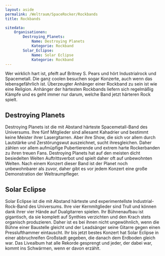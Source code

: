 ```yaml
---
layout: aside
permalink: /Weltraum/SpaceRocker/Rockbands
title: Rockbands

sitedata:
    Organisationen:
        Destroying_Planets:
            Name: Destroying Planets
            Kategorie: Rockband
        Solar_Eclipse:
            Name: Solar Eclipse
            Kategorie: Rockband
---
```




Wer wirklich hart ist, pfeift auf Britney S. Pears und hört Industrialrock und Spacemetall. Die ganz coolen besuchen sogar Konzerte, auch wenn das lebensgefährlich ist. Überzeugter Anhänger einer Rockband zu sein ist wie eine Religion. Anhänger der härtesten Rockbands liefern sich regelmäßig Kämpfe und es geht immer nur darum, welche Band jetzt härteren Rock spielt.

## Destroying Planets

Destroying Planets ist die mit Abstand härteste Spacemetall-Band des Universums. Ihre fünf Mitglieder sind allesamt Kahadrier und bestimmt keine Meister ihrer Lasergitarren. Aber ihre Show, die sich vor allem durch Lautstärke und Zerstörungswut auszeichnet, sucht ihresgleichen. Daher zählen vor allem aufmüpfige Pubertierende und extrem harte Rockerbanden zu ihren treuen Fans. Destroying Planets hat auf den meisten dicht besiedelten Welten Auftrittsverbot und spielt daher oft auf unbewohnten Welten. Nach einem Konzert dieser Band ist der Planet noch unbewohnbarer als zuvor, daher gibt es vor jedem Konzert eine große Demonstration der Weltraumpfleger.

## Solar Eclipse

Solar Eclipse ist die mit Abstand härteste und experimentellste Industrial-Rock-Band des Universums. Ihre vier Kernmitglieder sind Trull und können dank ihrer vier Hände auf Dualgitarren spielen. Ihr Bühnenaufbau ist gigantisch, da sie komplett auf Synthies verzichten und den Krach stets organisch produzieren. Daher ist es bei ihnen nicht ungewöhnlich, wenn die Bühne einer Baustelle gleicht und der Leadsänger seine Gitarre gegen einen Presslufthammer eintauscht. Ihr bis jetzt bestes Konzert hat Solar Eclipse in einer abbruchreifen Großstadt gegeben, die danach dem Erdboden gleich war. Das Livealbum hat alle Rekorde gesprengt und jeder, der dabei war, kommt ins Schwärmen, wenn er davon erzählt.
